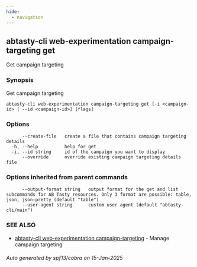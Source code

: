 ```yaml
---
hide:
  - navigation
---
```

## abtasty-cli web-experimentation campaign-targeting get

Get campaign targeting

### Synopsis

Get campaign targeting

```
abtasty-cli web-experimentation campaign-targeting get [-i <campaign-id> | --id <campaign-id>] [flags]
```

### Options

```
      --create-file   create a file that contains campaign targeting details
  -h, --help          help for get
  -i, --id string     id of the campaign you want to display
      --override      override existing campaign targeting details file
```

### Options inherited from parent commands

```
      --output-format string   output format for the get and list subcommands for AB Tasty resources. Only 3 format are possible: table, json, json-pretty (default "table")
      --user-agent string      custom user agent (default "abtasty-cli/main")
```

### SEE ALSO

* [abtasty-cli web-experimentation campaign-targeting](abtasty-cli_web-experimentation_campaign-targeting.md)	 - Manage campaign targeting

###### Auto generated by spf13/cobra on 15-Jan-2025
